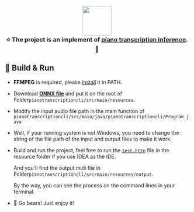 <h3 align="center">
    <img src="https://readme-typing-svg.herokuapp.com/?font=Roboto+Mono&size=25&width=430&color=46BEA3duration=1600&lines=🎵Omg+Piano+Transcription🎶" height="80"/></br>
    ⭐ The project is an implement of <a href="https://github.com/qiuqiangkong/piano_transcription_inference">piano transcription inference</a>. 🌠
</h3>

## 🔨 Build & Run
+ **FFMPEG** is required, please [install](https://www.gyan.dev/ffmpeg/builds/) it in PATH.
+ Download [**ONNX file**](https://github.com/EveElseIf/pianotranscription_java/releases/download/blob/transcription.onnx) and put it on the root of Folder`pianotranscriptioncli/src/main/resources`.
+ Modify the input audio file path in the main function of `pianotranscriptioncli/src/main/java/pianotranscriptioncli/Program.java`
+ Well, if your running system is not Windows, you need to change the string of the file path of the input and output files to make it work.
+ Build and run the project, feel free to run the [`test.http`](./pianotranscriptioncli/src/main/resources/test.http) file in the resource folder if you use IDEA as the IDE.

  And you'll find the output midi file in Folder`pianotranscriptioncli/src/main/resources/output`. 

  By the way, you can see the process on the command lines in your terminal.
+ 🎉 Go bears! Just enjoy it!
